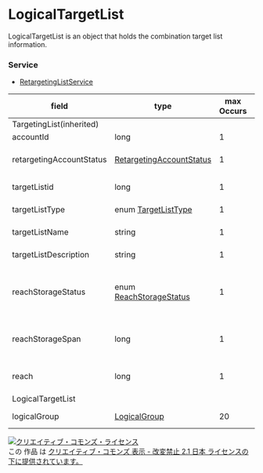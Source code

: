 # LogicalTargetList
LogicalTargetList is an object that holds the combination target list information.

### Service
+ [RetargetingListService](../services/RetargetingListService.md)

| field | type | max<br>Occurs | min<br>Occurs | resp<br>onse | add | set | remove | description | 
|---|---|---|---|---|---|---|---|---|
| TargetingList(inherited)|||||||
| accountId|long| 1| 1| ○| Req| Req| -| Account ID. |
| retargetingAccountStatus| <a href="./RetargetingAccountStatus.md">RetargetingAccountStatus</a>| 1| 0| ○| Ignore| Ignore| -| Retargeting account status. |
| targetListid| long| 1| 0| ○| Ignore| Req| -| Target list ID. |
| targetListType| enum <a href="./TargetListType.md">TargetListType</a>| 1| 1| ○| Req| Req| -| Target list type. |
| targetListName| string| 1| 0| ○| Req| Opt| -| Target list name. |
| targetListDescription|string| 1| 0| ○| Opt| Opt| -| Description of target list. |
| reachStorageStatus| enum <a href="./ReachStorageStatus.md">ReachStorageStatus</a>| 1| 0| ○| Optional<br>*Ignore for LogicalTargetList| Optional<br>*Ignore for LogicalTargetList| -| Flag status to hold Cookie.<br> Default: OPEN|
| reachStorageSpan| long| 1| 0| ○| Optional<br>*Ignore for LogicalTargetList| Optional<br>*Ignore for LogicalTargetList| -|Days to hold Cookie.<br>*Default: 180|
| reach| long| 1| 0| ○| Ignore| Ignore| -| Number of users stored to the list. |
| LogicalTargetList|||||||
| logicalGroup| <a href="./LogicalGroup.md">LogicalGroup</a>| 20| 1| ○| Req| Req| -| Combination group.|

<a rel="license" href="http://creativecommons.org/licenses/by-nd/2.1/jp/"><img alt="クリエイティブ・コモンズ・ライセンス" style="border-width:0" src="https://i.creativecommons.org/l/by-nd/2.1/jp/88x31.png" /></a><br />この 作品 は <a rel="license" href="http://creativecommons.org/licenses/by-nd/2.1/jp/">クリエイティブ・コモンズ 表示 - 改変禁止 2.1 日本 ライセンスの下に提供されています。</a>
